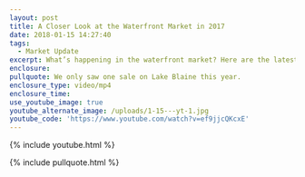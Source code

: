 ```yaml
---
layout: post
title: A Closer Look at the Waterfront Market in 2017
date: 2018-01-15 14:27:40
tags:
  - Market Update
excerpt: What’s happening in the waterfront market? Here are the latest numbers.
enclosure:
pullquote: We only saw one sale on Lake Blaine this year.
enclosure_type: video/mp4
enclosure_time:
use_youtube_image: true
youtube_alternate_image: /uploads/1-15---yt-1.jpg
youtube_code: 'https://www.youtube.com/watch?v=ef9jjcQKcxE'
---
```



{% include youtube.html %}

{% include pullquote.html %}